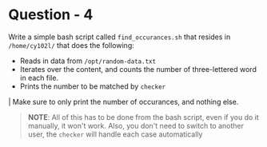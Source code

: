 # Question - 4

Write a simple bash script called `find_occurances.sh` that resides in `/home/cy102l/` that does the following:
- Reads in data from `/opt/random-data.txt`
- Iterates over the content, and counts the number of three-lettered word in each file.
- Prints the number to be matched by `checker`

| Make sure to only print the number of occurances, and nothing else.

> **NOTE**:
All of this has to be done from the bash script, even if you do it manually, it won't work.
Also, you don't need to switch to another user, the `checker` will handle each case automatically